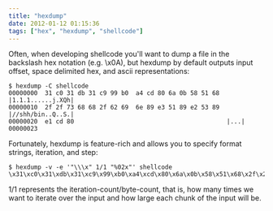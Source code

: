 ```yaml
---
title: "hexdump"
date: 2012-01-12 01:15:36
tags: ["hex", "hexdump", "shellcode"]
---
```


<p>
Often, when developing shellcode you'll want to dump a file in the backslash hex notation (e.g. \x0A), but hexdump by default outputs input offset, space delimited hex, and ascii representations:

```
$ hexdump -C shellcode
00000000  31 c0 31 db 31 c9 99 b0  a4 cd 80 6a 0b 58 51 68  |1.1.1......j.XQh|
00000010  2f 2f 73 68 68 2f 62 69  6e 89 e3 51 89 e2 53 89  |//shh/bin..Q..S.|
00000020  e1 cd 80                                          |...|
00000023
```
</p>

<p>
Fortunately, hexdump is feature-rich and allows you to specify format strings, iteration, and step:

```
$ hexdump -v -e '"\\\x" 1/1 "%02x"' shellcode
\x31\xc0\x31\xdb\x31\xc9\x99\xb0\xa4\xcd\x80\x6a\x0b\x58\x51\x68\x2f\x2f\x73\x68\x68\x2f\x62\x69\x6e\x89\xe3\x51\x89\xe2\x53\x89\xe1\xcd\x80
```
</p>

<p>
1/1 represents the iteration-count/byte-count, that is, how many times we want to iterate over the input and how large each chunk of the input will be. 
</p>
